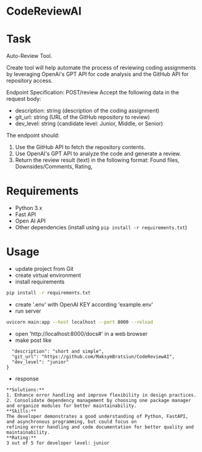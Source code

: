 # CodeReviewAI

# Task

Auto-Review Tool.

 Create tool will help automate the process of reviewing coding assignments by leveraging OpenAi's GPT API
 for code analysis and the GitHub API for repository access.

Endpoint Specification:
POST/review
Accept the following data in the request body:
- description: string (description of the coding assignment)
- git_url: string (URL of the GitHub repository to review)
- dev_level: string (candidate level: Junior, Middle, or Senior)

The endpoint should:
1. Use the GitHub API to fetch the repository contents.
2. Use OpenAl's GPT API to analyze the code and generate a review.
3. Return the review result (text) in the following format: Found files, Downsides/Comments, Rating,

# Requirements
- Python 3.x
- Fast API
- Open AI API
- Other dependencies (install using `pip install -r requirements.txt`)

# Usage
- update project from Git
- create virtual environment
- install requirements
```bash
pip install -r requirements.txt
```
- create '.env' with OpenAI KEY according 'example.env'
- run server
```bash
uvicorn main:app --host localhost --port 8000 --reload
```
- open 'http://localhost:8000/docs#' in a web browser
- make post like
```{
  "description": "short and simple",
  "git_url": "https://github.com/MaksymBratsiun/CodeReviewAI",
  "dev_level": "junior"
}
```
- response
```
**Solutions:**
1. Enhance error handling and improve flexibility in design practices.
2. Consolidate dependency management by choosing one package manager and organize modules for better maintainability.
**Skills:**
The developer demonstrates a good understanding of Python, FastAPI, and asynchronous programming, but could focus on 
refining error handling and code documentation for better quality and maintainability.
**Rating:** 
3 out of 5 for developer level: junior
```